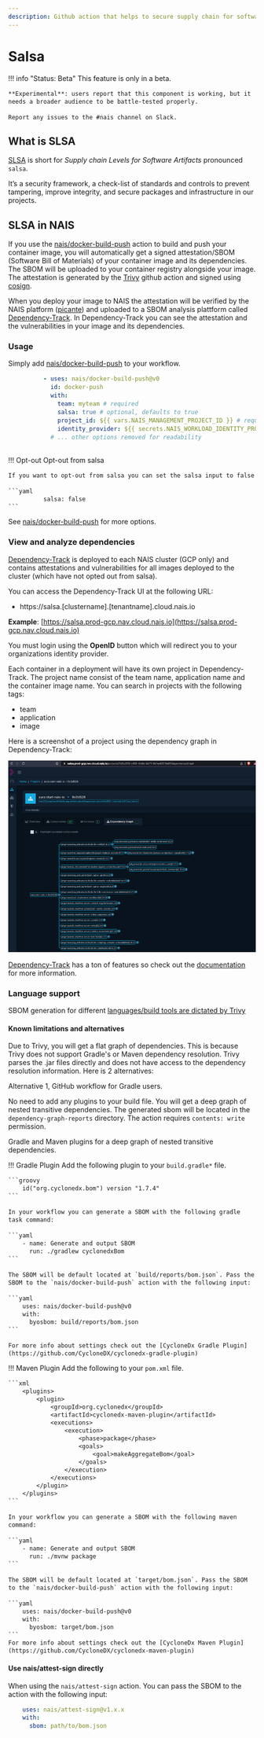 ```yaml
---
description: Github action that helps to secure supply chain for software artifacts.
---
```


# Salsa

!!! info "Status: Beta"
    This feature is only in a beta.

    **Experimental**: users report that this component is working, but it needs a broader audience to be battle-tested properly.

    Report any issues to the #nais channel on Slack.

## What is SLSA

[SLSA](https://slsa.dev/) is short for _Supply chain Levels for Software Artifacts_ pronounced `salsa`.

It’s a security framework, a check-list of standards and controls to prevent tampering, improve integrity, and secure
packages and infrastructure in our projects.

## SLSA in NAIS

If you use the [nais/docker-build-push](https://github.com/nais/docker-build-push) action to build and push your container image, you will automatically get a signed
attestation/SBOM (Software Bill of Materials) of your container image and its dependencies. The SBOM will be uploaded to your container
registry alongside your image. The attestation is generated by the [Trivy](https://github.com/aquasecurity/trivy-action) github action and signed using [cosign](https://github.com/sigstore/cosign). 

When you deploy your image to NAIS the attestation will be verified by the NAIS platform ([picante](https://github.com/nais/picante)) and uploaded to a SBOM analysis plattform 
called [Dependency-Track](https://dependencytrack.org/). In Dependency-Track you can see the attestation and the vulnerabilities in your image and its dependencies.

### Usage

Simply add [nais/docker-build-push](https://github.com/nais/docker-build-push) to your workflow.

```yaml
          - uses: nais/docker-build-push@v0
            id: docker-push
            with:
              team: myteam # required
              salsa: true # optional, defaults to true
              project_id: ${{ vars.NAIS_MANAGEMENT_PROJECT_ID }} # required, but is defined as an organization variable
              identity_provider: ${{ secrets.NAIS_WORKLOAD_IDENTITY_PROVIDER }} # required, but is defined as an organization secret
            # ... other options removed for readability
              
```

!!! Opt-out
    Opt-out from salsa

    If you want to opt-out from salsa you can set the salsa input to false

    ```yaml
              salsa: false
    ```

See [nais/docker-build-push](https://github.com/nais/docker-build-push) for more options.


### View and analyze dependencies

[Dependency-Track](https://dependencytrack.org/) is deployed to each NAIS cluster (GCP only) and contains attestations and vulnerabilities for all images deployed to the cluster (which have not opted out from salsa).

You can access the Dependency-Track UI at the following URL:

* https://salsa.[clustername].[tenantname].cloud.nais.io

**Example**: [https://salsa.prod-gcp.nav.cloud.nais.io](https://salsa.prod-gcp.nav.cloud.nais.io)

You must login using the **OpenID** button which will redirect you to your organizations identity provider.

Each container in a deployment will have its own project in Dependency-Track. The project name consist of the team name, application name and the container image name.
You can search in projects with the following tags:

 * team
 * application
 * image

Here is a screenshot of a project using the dependency graph in Dependency-Track:

![Dependency Graph](../../assets/salsa-graph.png)

[Dependency-Track](https://dependencytrack.org/) has a ton of features so check out the [documentation](https://docs.dependencytrack.org/) for more information.

### Language support

SBOM generation for different [languages/build tools are dictated by Trivy](https://aquasecurity.github.io/trivy/v0.40/docs/scanner/vulnerability/language/)

#### Known limitations and alternatives

Due to Trivy, you will get a flat graph of dependencies. This is because Trivy does not support Gradle's or Maven dependency resolution.
Trivy parses the .jar files directly and does not have access to the dependency resolution information.
Here is 2 alternatives:

Alternative 1, GitHub workflow for Gradle users. 

No need to add any plugins to your build file. You will get a deep graph of nested transitive dependencies.
The generated sbom will be located in the ` dependency-graph-reports` directory. 
The action requires `contents: write` permission.

Gradle and Maven plugins for a deep graph of nested transitive dependencies.

!!! Gradle Plugin
    Add the following plugin to your `build.gradle*` file.

    ```groovy
        id("org.cyclonedx.bom") version "1.7.4"
    ```

    In your workflow you can generate a SBOM with the following gradle task command:

    ```yaml
        - name: Generate and output SBOM
          run: ./gradlew cyclonedxBom
    ```

    The SBOM will be default located at `build/reports/bom.json`. Pass the SBOM to the `nais/docker-build-push` action with the following input:

    ```yaml
        uses: nais/docker-build-push@v0
        with:
          byosbom: build/reports/bom.json
    ```
  
    For more info about settings check out the [CycloneDx Gradle Plugin](https://github.com/CycloneDX/cyclonedx-gradle-plugin)

!!! Maven Plugin
    Add the following to your `pom.xml` file.

    ```xml
        <plugins>
            <plugin>
                <groupId>org.cyclonedx</groupId>
                <artifactId>cyclonedx-maven-plugin</artifactId>
                <executions>
                    <execution>
                        <phase>package</phase>
                        <goals>
                            <goal>makeAggregateBom</goal>
                        </goals>
                    </execution>
                </executions>
            </plugin>
        </plugins>
    ```

    In your workflow you can generate a SBOM with the following maven command:

    ```yaml
        - name: Generate and output SBOM
          run: ./mvnw package
    ```

    The SBOM will be default located at `target/bom.json`. Pass the SBOM to the `nais/docker-build-push` action with the following input:

    ```yaml
        uses: nais/docker-build-push@v0
        with:
          byosbom: target/bom.json
    ```
    For more info about settings check out the [CycloneDx Maven Plugin](https://github.com/CycloneDX/cyclonedx-maven-plugin)

#### Use nais/attest-sign directly

When using the `nais/attest-sign` action. You can pass the SBOM to the action with the following input:

```yaml
    uses: nais/attest-sign@v1.x.x
    with:
      sbom: path/to/bom.json
```
